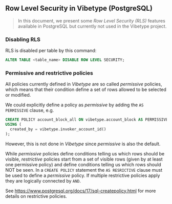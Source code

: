 ## Row Level Security in Vibetype (PostgreSQL)

> In this document, we present some *Row Level Security (RLS)* features available in PostgreSQL but currently not used in the Vibetype project.

### Disabling RLS

RLS is disabled per table by this command:

```sql
ALTER TABLE <table_name> DISABLE ROW LEVEL SECURITY;
```

### Permissive and restrictive policies

All policies currently defined in *Vibetype* are so called *permissive* policies, which means that their condition define a set of rows allowed to be selected or modified.

We could explicitly define a policy as *permissive* by adding the `AS PERMISSIVE` clause, e.g.

```sql
CREATE POLICY account_block_all ON vibetype.account_block AS PERMISSIVE FOR ALL
USING (
  created_by = vibetype.invoker_account_id()
);
```
However, this is not done in *Vibetype* since *permissive* is also the default.

While *permissive* policies define conditions telling us which rows should be visible,  *restrictive* policies start from a set of visible rows (given by at least one permissive policy) and define conditions telling us which rows should NOT be seen. 
In a `CREATE POLICY` statement the `AS RESRICTIVE` clause must be used to define a *permissive* policy.
If multiple restrictive policies apply they are logically connected by `AND`.

See https://www.postgresql.org/docs/17/sql-createpolicy.html for more details on restrictive policies.
